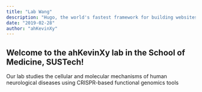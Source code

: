 ```yaml
---
title: "Lab Wang"
description: "Hugo, the world's fastest framework for building websites"
date: "2019-02-28"
author: "ahKevinXy"
---
```


## Welcome to the ahKevinXy lab in the School of Medicine, SUSTech!



Our lab studies the cellular and molecular mechanisms of human neurological diseases using CRISPR-based functional genomics tools
